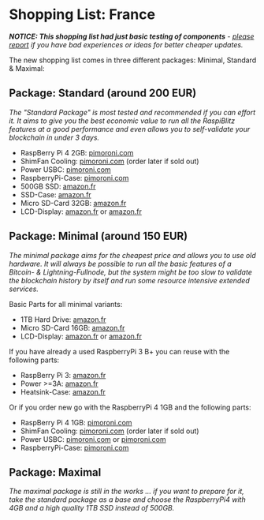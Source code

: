 # Shopping List: France

*__NOTICE: This shopping list had just basic testing of components__ - [please report](https://github.com/rootzoll/raspiblitz/issues/691) if you have bad experiences or ideas for better cheaper updates.*

The new shopping list comes in three different packages: Minimal, Standard & Maximal:

## Package: Standard (around 200 EUR)

*The "Standard Package" is most tested and recommended if you can effort it. It aims to give you the best economic value to run all the RaspiBlitz features at a good performance and even allows you to self-validate your blockchain in under 3 days.* 

* RaspBerry Pi 4 2GB: [pimoroni.com](https://shop.pimoroni.com/products/raspberry-pi-4?variant=29157087412307)
* ShimFan Cooling: [pimoroni.com](https://shop.pimoroni.com/products/fan-shim) (order later if sold out)
* Power USBC: [pimoroni.com](https://shop.pimoroni.com/products/universal-usb-c-power-supply-5-1v-3a)
* RaspberryPi-Case: [pimoroni.com](https://shop.pimoroni.com/products/pibow-coupe-4?variant=29210100105299)
* 500GB SSD: [amazon.fr](https://www.amazon.fr/Crucial-CT500MX500SSD1-interne-MX500-pouces/dp/B0786QNS9B)
* SSD-Case: [amazon.fr](https://www.amazon.fr/UGREEN-Boîtier-Externe-Pouces-Compatible/dp/B07D2BHVBD)
* Micro SD-Card 32GB: [amazon.fr](https://www.amazon.fr/dp/B07CY3QSST)
* LCD-Display: [amazon.fr](https://www.amazon.fr/dp/B01N2N86HB) or [amazon.fr](https://www.amazon.fr/dp/B07L42Z79L)

## Package: Minimal (around 150 EUR)

*The minimal package aims for the cheapest price and allows you to use old hardware. It will always be possible to run all the basic features of a Bitcoin- & Lightning-Fullnode, but the system might be too slow to validate the blockchain history by itself and run some resource intensive extended services.*

Basic Parts for all minimal variants:
* 1TB Hard Drive: [amazon.fr](https://www.amazon.fr/dp/B07997KKSK)
* Micro SD-Card 16GB: [amazon.fr](https://www.amazon.fr/SanDisk-SDSQUAR-016G-GZFMA-Mémoire-MicroSDHC-Nouvelle/dp/B073S9SFK2)
* LCD-Display: [amazon.fr](https://www.amazon.fr/dp/B01N2N86HB) or [amazon.fr](https://www.amazon.fr/dp/B07L42Z79L)

If you have already a used RaspberryPi 3 B+ you can reuse with the following parts:
* RaspBerry Pi 3: [amazon.fr](https://www.amazon.fr/dp/B07BDR5PDW)
* Power >=3A: [amazon.fr](https://www.amazon.fr/dp/B01566WOAG)
* Heatsink-Case: [amazon.fr](https://www.amazon.fr/dp/B07MXZ8JHL)

Or if you order new go with the RaspberryPi 4 1GB and the following parts:
* RaspBerry Pi 4 1GB: [pimoroni.com](https://shop.pimoroni.com/products/raspberry-pi-4?variant=29157087379539)
* ShimFan Cooling: [pimoroni.com](https://shop.pimoroni.com/products/fan-shim) (order later if sold out)
* Power USBC: [pimoroni.com](https://shop.pimoroni.com/products/raspberry-pi-official-usb-c-power-supply-eu?variant=29392393371750) or [pimoroni.com](https://shop.pimoroni.com/products/universal-usb-c-power-supply-5-1v-3a)
* RaspberryPi-Case: [pimoroni.com](https://shop.pimoroni.com/products/pibow-coupe-4?variant=29210100105299)

## Package: Maximal

*The maximal package is still in the works ... if you want to prepare for it, take the standard package as a base and choose the RaspberryPi4 with 4GB and a high quality 1TB SSD instead of 500GB.*

